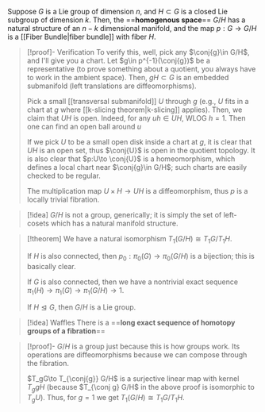 Suppose $G$ is a Lie group of dimension $n$, and $H\subset G$ is a closed Lie subgroup of dimension $k$. Then, the ==**homogenous space**== $G/H$ has a natural structure of an $n-k$ dimensional manifold, and the map $p:G\to G/H$ is a [[Fiber Bundle|fiber bundle]] with fiber $H$.

>[!proof]- Verification
>To verify this, well, pick any $\conj{g}\in G/H$, and I'll give you a chart. Let $g\in p^{-1}(\conj{g})$ be a representative (to prove something about a quotient, you always have to work in the ambient space). Then, $gH\subset G$ is an embedded submanifold (left translations are diffeomorphisms).
> 
> Pick a small [[transversal submanifold]] $U$ through $g$ (e.g., $U$ fits in a chart at $g$ where [[k-slicing theorem|k-slicing]] applies). Then, we claim that $UH$ is open. Indeed, for any $uh\in UH$, WLOG $h = 1$. Then one can find an open ball around $u$
> 
> If we pick $U$ to be a small open disk inside a chart at $g$, it is clear that $UH$ is an open set, thus $\conj{U}$ is open in the quotient topology. It is also clear that $p:U\to \conj{U}$ is a homeomorphism, which defines a local chart near $\conj{g}\in G/H$; such charts are easily checked to be regular.
> 
> The multiplication map $U\times H\to UH$ is a diffeomorphism, thus $p$ is a locally trivial fibration.

>[!idea]
>$G/H$ is not a group, generically; it is simply the set of left-cosets which has a natural manifold structure.

>[!theorem]
>We have a natural isomorphism $T_1(G/H)\cong T_1G / T_1H$.
> 
>If $H$ is also connected, then $p_0: \pi_0(G)\to \pi_0(G / H)$ is a bijection; this is basically clear.
>
>If $G$ is also connected, then we have a nontrivial exact sequence $\pi_1(H)\to \pi_1(G)\to \pi_1(G / H)\to 1$.
>
> If $H\trianglelefteq G$, then $G/H$ is a Lie group. 

>[!idea] Waffles
>There is a ==**long exact sequence of homotopy groups of a fibration**==



>[!proof]-
>$G/H$ is a group just because this is how groups work. Its operations are diffeomorphisms because we can compose through the fibration.
>
>$T_gG\to T_{\conj{g}} G/H$ is a surjective linear map with kernel $T_g gH$ (because $T_{\conj g} G/H$ in the above proof is isomorphic to $T_gU$). Thus, for $g = 1$ we get $T_1(G/H)\cong T_1G / T_1H$.